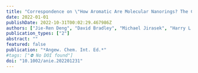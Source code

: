 ```yaml
---
title: "Correspondence on \"How Aromatic Are Molecular Nanorings? The Case of a Six-Porphyrin Nanoring\""
date: 2022-01-01
publishDate: 2022-10-31T00:02:29.467986Z
authors: ["Jie-Ren Deng", "David Bradley", "Michael Jirasek", "Harry L. Anderson", "Martin D. Peeks"]
publication_types: ["2"]
abstract: ""
featured: false
publication: "*Angew. Chem. Int. Ed.*"
#tags: ["⛔ No DOI found"]
doi: "10.1002/anie.202201231"
---
```


